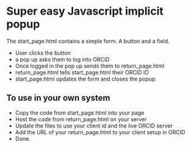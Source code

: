 Super easy Javascript implicit popup
====================================

The start_page.html contains a simple form.  A button and a field.  

- User clicks the button
- a pop up asks them to log into ORCID
- Once logged in the pop up sends them to return_page.html
- return_page.html tells start_page.html their ORCID ID
- start_page.html updates the form and closes the popup.

To use in your own system
-------------------------

- Copy the code from start_page.html into your page
- Host the code from return_page.html on your server
- Update the files to use your client id and the live ORCID server
- Add the URL of your return_page.html to your client setup in ORCID
- Done.